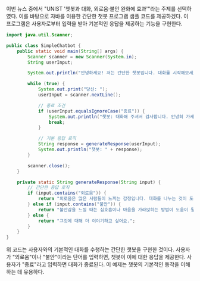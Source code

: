 이번 뉴스 중에서 "UNIST '챗봇과 대화, 외로움·불안 완화에 효과'"라는 주제를 선택하였다. 이를 바탕으로 자바를 이용한 간단한 챗봇 프로그램 샘플 코드를 제공하겠다. 이 프로그램은 사용자로부터 입력을 받아 기본적인 응답을 제공하는 기능을 구현한다.

```java
import java.util.Scanner;

public class SimpleChatbot {
    public static void main(String[] args) {
        Scanner scanner = new Scanner(System.in);
        String userInput;

        System.out.println("안녕하세요! 저는 간단한 챗봇입니다. 대화를 시작해보세요.");

        while (true) {
            System.out.print("당신: ");
            userInput = scanner.nextLine();

            // 종료 조건
            if (userInput.equalsIgnoreCase("종료")) {
                System.out.println("챗봇: 대화해 주셔서 감사합니다. 안녕히 가세요!");
                break;
            }

            // 기본 응답 로직
            String response = generateResponse(userInput);
            System.out.println("챗봇: " + response);
        }

        scanner.close();
    }

    private static String generateResponse(String input) {
        // 간단한 응답 로직
        if (input.contains("외로움")) {
            return "외로움은 많은 사람들이 느끼는 감정입니다. 대화를 나누는 것이 도움이 될 수 있어요.";
        } else if (input.contains("불안")) {
            return "불안감을 느낄 때는 심호흡이나 마음을 가라앉히는 방법이 도움이 될 수 있습니다.";
        } else {
            return "그것에 대해 더 이야기하고 싶어요.";
        }
    }
}
```

위 코드는 사용자와의 기본적인 대화를 수행하는 간단한 챗봇을 구현한 것이다. 사용자가 "외로움"이나 "불안"이라는 단어를 입력하면, 챗봇이 이에 대한 응답을 제공한다. 사용자가 "종료"라고 입력하면 대화가 종료된다. 이 예제는 챗봇의 기본적인 동작을 이해하는 데 유용하다.